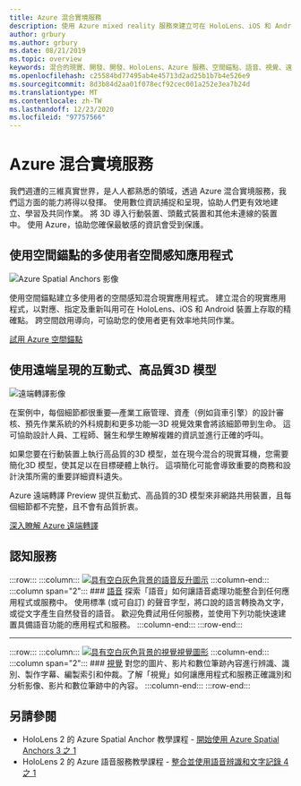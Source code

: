 ```yaml
---
title: Azure 混合實境服務
description: 使用 Azure mixed reality 服務來建立可在 HoloLens、iOS 和 Android 裝置上存取的3D、多使用者和空間感知的應用程式。
author: grbury
ms.author: grbury
ms.date: 08/21/2019
ms.topic: overview
keywords: 混合的現實、開發、開發、HoloLens、Azure 服務、空間錨點、語音、視覺、遠端呈現
ms.openlocfilehash: c25584bd77495ab4e45713d2ad25b1b7b4e526e9
ms.sourcegitcommit: 8d3b84d2aa01f078ecf92cec001a252e3ea7b24d
ms.translationtype: MT
ms.contentlocale: zh-TW
ms.lasthandoff: 12/23/2020
ms.locfileid: "97757566"
---
```

# <a name="azure-mixed-reality-services"></a>Azure 混合實境服務
我們週遭的三維真實世界，是人人都熟悉的領域，透過 Azure 混合實境服務，我們這方面的能力將得以發揮。 使用數位資訊捕捉和呈現，協助人們更有效地建立、學習及共同作業。 將 3D 導入行動裝置、頭戴式裝置和其他未連線的裝置中。 使用 Azure，協助您確保最敏感的資訊會受到保護。

## <a name="multi-user-spatially-aware-applications-using-spatial-anchors"></a>使用空間錨點的多使用者空間感知應用程式

![ Azure Spatial Anchors 影像](../design/images/AzureSpatialAnchors.jpg)

使用空間錨點建立多使用者的空間感知混合現實應用程式。 建立混合的現實應用程式，以對應、指定及重新叫用可在 HoloLens、iOS 和 Android 裝置上存取的精確點。 跨空間啟用導向，可協助您的使用者更有效率地共同作業。

[試用 Azure 空間錨點](https://docs.microsoft.com/azure/spatial-anchors)


## <a name="interactive-high-quality-3d-models-using-remote-rendering"></a>使用遠端呈現的互動式、高品質3D 模型

![ 遠端轉譯影像](../design/images/RemoteRendering.jpg)

在案例中，每個細節都很重要—產業工廠管理、資產（例如貨車引擎）的設計審核、預先作業系統的外科規劃和更多功能—3D 視覺效果會將該細節帶到生命。 這可協助設計人員、工程師、醫生和學生瞭解複雜的資訊並進行正確的呼叫。

如果您要在行動裝置上執行高品質的3D 模型，並在現今混合的現實耳機，您需要簡化3D 模型，使其足以在目標硬體上執行。 這項簡化可能會導致重要的商務和設計決策所需的重要詳細資料遺失。

Azure 遠端轉譯 Preview 提供互動式、高品質的3D 模型來非網路共用裝置，且每個細節都不完整，且不會有品質折衷。

[深入瞭解 Azure 遠端轉譯](https://azure.microsoft.com/services/remote-rendering)

## <a name="cognitive-services"></a>認知服務

:::row:::
    :::column:::
       [![具有空白灰色背景的語音反升圖示](images/speech.jpg)](https://docs.microsoft.com/azure/cognitive-services/speech-service/)
    :::column-end:::
    :::column span="2":::
        ### <a name="speech"></a>[語音](https://docs.microsoft.com/azure/cognitive-services/speech-service/)
        探索「語音」如何讓語音處理功能整合到任何應用程式或服務中。 使用標準 (或可自訂) 的聲音字型，將口說的語言轉換為文字，或從文字產生自然發音的語音。 歡迎免費試用任何服務，並使用下列功能快速建置具備語音功能的應用程式和服務。
    :::column-end:::
:::row-end:::

---

:::row:::
    :::column:::
       [![具有空白灰色背景的視覺視覺圖形](images/vision.jpg)](https://docs.microsoft.com/azure/cognitive-services/computer-vision/)
    :::column-end:::
    :::column span="2":::
        ### <a name="vision"></a>[視覺](https://docs.microsoft.com/azure/cognitive-services/computer-vision/)
        對您的圖片、影片和數位筆跡內容進行辨識、識別、製作字幕、編製索引和仲裁。了解「視覺」如何讓應用程式和服務正確識別和分析影像、影片和數位筆跡中的內容。
    :::column-end:::
:::row-end:::


## <a name="see-also"></a>另請參閱

* HoloLens 2 的 Azure Spatial Anchor 教學課程 - [開始使用 Azure Spatial Anchors 3 之 1](../mrlearning-asa-ch1.md)
* HoloLens 2 的 Azure 語音服務教學課程 - [整合並使用語音辨識和文字記錄 4 之 1](../develop/unity/tutorials/mrlearning-speechSDK-ch1.md)
